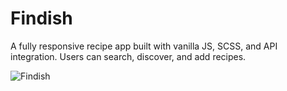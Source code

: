 # Findish
A fully responsive recipe app built with vanilla JS, SCSS, and API integration. Users can search, discover, and add recipes.

![Findish](https://github.com/user-attachments/assets/66328723-69f8-4f5b-ab6f-fa8316294c83)
